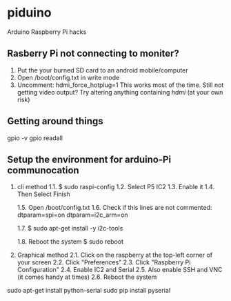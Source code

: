 # piduino
Arduino Raspberry Pi hacks


Rasberry Pi not connecting to moniter?
-----------------------------------------
1. Put the your burned SD card to an android mobile/computer
2. Open /boot/config.txt in write mode
3. Uncomment: hdmi_force_hotplug=1
This works most of the time. Still not getting video output? Try altering anything containing *hdmi* (at your own risk)


Getting around things
---------------------
gpio -v
gpio readall


Setup the environment for arduino-Pi communocation
--------------------------------------------------
1. cli method
	1.1. $ sudo raspi-config
	1.2. Select P5 IC2
	1.3. Enable it
	1.4. Then Select Finish

	1.5. Open /boot/config.txt
	1.6. Check if this lines are not commented: 
		dtparam=spi=on
		dtparam=i2c_arm=on

	1.7. $ sudo apt-get install -y i2c-tools
	
	1.8. Reboot the system
		$ sudo reboot

2. Graphical method
	2.1. Click on the raspberry at the top-left corner of your screen
	2.2. Click "Preferences"
	2.3. Click "Raspberry Pi Configuration"
	2.4. Enable IC2 and Serial
	2.5. Also enable SSH and VNC (it comes handy at times)
	2.6. Reboot the system
 
sudo apt-get install python-serial
sudo pip install pyserial
